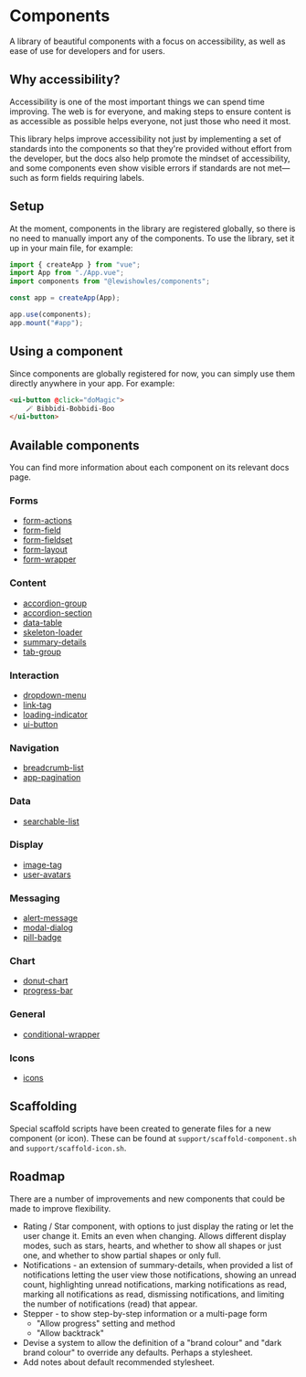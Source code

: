 # Components

A library of beautiful components with a focus on accessibility, as well as ease of use for developers and for users.

## Why accessibility?

Accessibility is one of the most important things we can spend time improving. The web is for everyone, and making steps to ensure content is as accessible as possible helps everyone, not just those who need it most.

This library helps improve accessibility not just by implementing a set of standards into the components so that they're provided without effort from the developer, but the docs also help promote the mindset of accessibility, and some components even show visible errors if standards are not met—such as form fields requiring labels.

## Setup

At the moment, components in the library are registered globally, so there is no need to manually import any of the components. To use the library, set it up in your main file, for example:

```javascript
import { createApp } from "vue";
import App from "./App.vue";
import components from "@lewishowles/components";

const app = createApp(App);

app.use(components);
app.mount("#app");
```

## Using a component

Since components are globally registered for now, you can simply use them directly anywhere in your app. For example:

```html
<ui-button @click="doMagic">
	🪄 Bibbidi-Bobbidi-Boo
</ui-button>
```

## Available components

You can find more information about each component on its relevant docs page.

### Forms

- [form-actions](/src/components/form/form-actions/form-actions.md)
- [form-field](/src/components/form/form-field/form-field.md)
- [form-fieldset](/src/components/form/form-fieldset/form-fieldset.md)
- [form-layout](/src/components/form/form-layout/form-layout.md)
- [form-wrapper](/src/components/form/form-wrapper/form-wrapper.md)

### Content

- [accordion-group](/src/components/content/accordion-group/accordion-group.md)
- [accordion-section](/src/components/content/accordion-section/accordion-section.md)
- [data-table](/src/components/content/data-table/data-table.md)
- [skeleton-loader](/src/components/interaction/skeleton-loader/skeleton-loader.md)
- [summary-details](/src/components/content/summary-details/summary-details.md)
- [tab-group](/src/components/content/tab-group/tab-group.md)

### Interaction

- [dropdown-menu](/src/components/interaction/dropdown-menu/dropdown-menu.md)
- [link-tag](/src/components/interaction/link-tag/link-tag.md)
- [loading-indicator](/src/components/interaction/loading-indicator/loading-indicator.md)
- [ui-button](/src/components/interaction/ui-button/ui-button.md)

### Navigation

- [breadcrumb-list](/src/components/navigation/breadcrumb-list/breadcrumb-list.md)
- [app-pagination](/src/components/navigation/app-pagination/app-pagination.md)

### Data

- [searchable-list](/src/components/data/searchable-list/searchable-list.md)

### Display

- [image-tag](/src/components/display/image-tag/image-tag.md)
- [user-avatars](/src/components/display/user-avatars/user-avatars.md)

### Messaging

- [alert-message](/src/components/messaging/alert-message/alert-message.md)
- [modal-dialog](/src/components/messaging/modal-dialog/modal-dialog.md)
- [pill-badge](/src/components/messaging/pill-badge/pill-badge.md)

### Chart

- [donut-chart](/src/components/chart/donut-chart/donut-chart.md)
- [progress-bar](/src/components/chart/progress-bar/progress-bar.md)

### General

- [conditional-wrapper](/src/components/general/conditional-wrapper/conditional-wrapper.md)

### Icons

- [icons](/src/components/icon/icon.md)

## Scaffolding

Special scaffold scripts have been created to generate files for a new component (or icon). These can be found at `support/scaffold-component.sh` and `support/scaffold-icon.sh`.

## Roadmap

There are a number of improvements and new components that could be made to improve flexibility.

- Rating / Star component, with options to just display the rating or let the user change it. Emits an even when changing. Allows different display modes, such as stars, hearts, and whether to show all shapes or just one, and whether to show partial shapes or only full.
- Notifications - an extension of summary-details, when provided a list of notifications letting the user view those notifications, showing an unread count, highlighting unread notifications, marking notifications as read, marking all notifications as read, dismissing notifications, and limiting the number of notifications (read) that appear.
- Stepper - to show step-by-step information or a multi-page form
  - "Allow progress" setting and method
  - "Allow backtrack"
- Devise a system to allow the definition of a "brand colour" and "dark brand colour" to override any defaults. Perhaps a stylesheet.
- Add notes about default recommended stylesheet.
